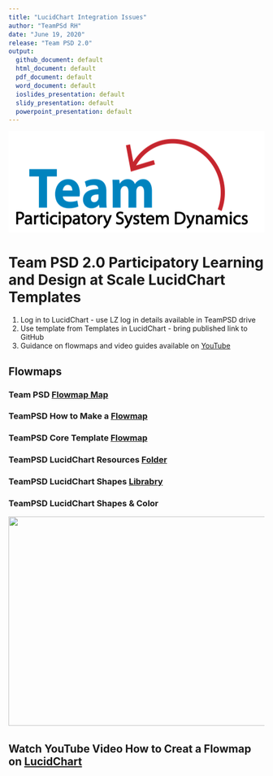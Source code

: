 ```yaml
---
title: "LucidChart Integration Issues"
author: "TeamPSd RH"
date: "June 19, 2020"
release: "Team PSD 2.0"
output: 
  github_document: default
  html_document: default
  pdf_document: default
  word_document: default
  ioslides_presentation: default
  slidy_presentation: default
  powerpoint_presentation: default
---
```


<img src = "https://github.com/lzim/teampsd/blob/teampsd_style/teampsd_logo/team_psd_logo_sm.png"
     height = "200" width = "600">  
     
# Team PSD 2.0 Participatory Learning and Design at Scale LucidChart Templates
1. Log in to LucidChart - use LZ log in details available in TeamPSD drive
2. Use template from Templates in LucidChart - bring published link to GitHub
3. Guidance on flowmaps and video guides available on [YouTube](https://www.youtube.com/user/LZPhD/videos)

## Flowmaps
### Team PSD [Flowmap Map](https://app.lucidchart.com/documents/edit/aa7dfa66-4d3d-43df-b350-db1a349f9a8d/0_0?beaconFlowId=C8BD8BAFC559D61E)
     
### TeamPSD How to Make a [Flowmap](https://app.lucidchart.com/invitations/accept/7908cdba-02e3-49ba-a57b-f39ddc3434c4)
     
### TeamPSD Core Template [Flowmap](https://app.lucidchart.com/invitations/accept/acc2b45c-2fb9-40ca-a897-6bb4c61fb275)

### TeamPSD LucidChart Resources [Folder](https://app.lucidchart.com/documents#/documents?folder_id=218339495)

### TeamPSD LucidChart Shapes [Librabry](https://app.lucidchart.com/invitations/accept/54dbd961-4474-4eaa-b600-f8236e3b7e9e)

### TeamPSD LucidChart Shapes & Color 
<img src = "https://github.com/ritahitching/teampsd_hitching_sandbox/blob/master/resources/design/lucidchart/images/preset_team_psd_shapes_fonts_colors_library.png" height = "412" width = "584">

## Watch YouTube Video How to Creat a Flowmap on [LucidChart](https://youtu.be/4Ihee2A7seE)
